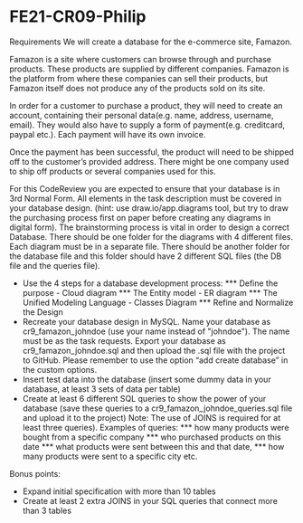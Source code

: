 # FE21-CR09-Philip
Requirements
We will create a database for the e-commerce site, Famazon. 

Famazon is a site where customers can browse through and purchase products. These products are supplied by different companies. Famazon is the platform from where these companies can sell their products, but Famazon itself does not produce any of the products sold on its site.

In order for a customer to purchase a product, they will need to create an account, containing their personal data(e.g. name, address, username, email). They would also have to supply a form of payment(e.g. creditcard, paypal etc.). Each payment will have its own invoice. 

Once the  payment has been successful, the product will need to be shipped off to the customer’s provided address. There might be one company used to ship off products or several companies used for this.


For this CodeReview you are expected to ensure that your database is in 3rd Normal Form. All elements in the task description must be covered in your database design. (hint: use draw.io/app.diagrams tool, but try to draw the purchasing process first on paper before creating any diagrams in digital form). The brainstorming process is vital in order to design a correct Database. There should be one folder for the diagrams with 4 different files. Each diagram must be in a separate file. There should be another folder for the database file and this folder should have 2 different SQL files (the DB file and the queries file).
- Use the 4 steps for a database development process:
*** Define the purpose - Cloud diagram
*** The Entity model - ER diagram
*** The Unified Modeling Language - Classes Diagram
*** Refine and Normalize the Design
- Recreate your database design in MySQL. Name your database as cr9_famazon_johndoe (use your name instead of "johndoe"). The name must be as the task requests. Export your database as cr9_famazon_johndoe.sql and then upload the .sql file with the project to GitHub. Please remember to use the option “add create database” in the custom options. 
- Insert test data into the database (insert some dummy data in your database, at least 3 sets of data per table)
- Create at least 6 different SQL queries to show the power of your database (save these queries to a  cr9_famazon_johndoe_queries.sql file and upload it to the project) Note: The use of JOINS is required for at least three queries). Examples of queries: 
*** how many products were bought from a specific company
*** who purchased products on this date
*** what  products were sent between this and that date, 
*** how many products were sent to a specific city etc. 


Bonus points:
- Expand initial specification with more than 10 tables
- Create at least 2 extra JOINS in your SQL queries that connect more than 3 tables
